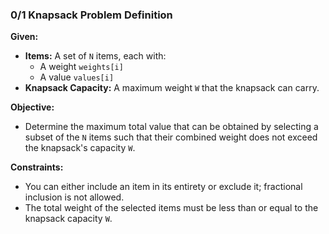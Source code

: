 ### 0/1 Knapsack Problem Definition

**Given:**
- **Items:** A set of `N` items, each with:
  - A weight `weights[i]`
  - A value `values[i]`
- **Knapsack Capacity:** A maximum weight `W` that the knapsack can carry.

**Objective:**
- Determine the maximum total value that can be obtained by selecting a subset of the `N` items such that their combined weight does not exceed the knapsack's capacity `W`.

**Constraints:**
- You can either include an item in its entirety or exclude it; fractional inclusion is not allowed.
- The total weight of the selected items must be less than or equal to the knapsack capacity `W`.
